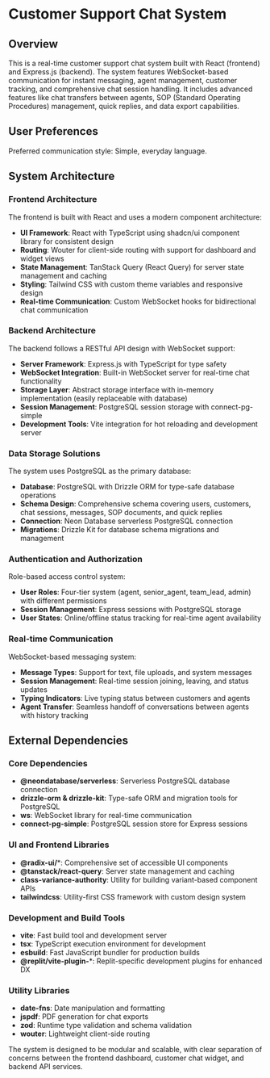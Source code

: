# Customer Support Chat System

## Overview

This is a real-time customer support chat system built with React (frontend) and Express.js (backend). The system features WebSocket-based communication for instant messaging, agent management, customer tracking, and comprehensive chat session handling. It includes advanced features like chat transfers between agents, SOP (Standard Operating Procedures) management, quick replies, and data export capabilities.

## User Preferences

Preferred communication style: Simple, everyday language.

## System Architecture

### Frontend Architecture
The frontend is built with React and uses a modern component architecture:

- **UI Framework**: React with TypeScript using shadcn/ui component library for consistent design
- **Routing**: Wouter for client-side routing with support for dashboard and widget views
- **State Management**: TanStack Query (React Query) for server state management and caching
- **Styling**: Tailwind CSS with custom theme variables and responsive design
- **Real-time Communication**: Custom WebSocket hooks for bidirectional chat communication

### Backend Architecture
The backend follows a RESTful API design with WebSocket support:

- **Server Framework**: Express.js with TypeScript for type safety
- **WebSocket Integration**: Built-in WebSocket server for real-time chat functionality
- **Storage Layer**: Abstract storage interface with in-memory implementation (easily replaceable with database)
- **Session Management**: PostgreSQL session storage with connect-pg-simple
- **Development Tools**: Vite integration for hot reloading and development server

### Data Storage Solutions
The system uses PostgreSQL as the primary database:

- **Database**: PostgreSQL with Drizzle ORM for type-safe database operations
- **Schema Design**: Comprehensive schema covering users, customers, chat sessions, messages, SOP documents, and quick replies
- **Connection**: Neon Database serverless PostgreSQL connection
- **Migrations**: Drizzle Kit for database schema migrations and management

### Authentication and Authorization
Role-based access control system:

- **User Roles**: Four-tier system (agent, senior_agent, team_lead, admin) with different permissions
- **Session Management**: Express sessions with PostgreSQL storage
- **User States**: Online/offline status tracking for real-time agent availability

### Real-time Communication
WebSocket-based messaging system:

- **Message Types**: Support for text, file uploads, and system messages
- **Session Management**: Real-time session joining, leaving, and status updates
- **Typing Indicators**: Live typing status between customers and agents
- **Agent Transfer**: Seamless handoff of conversations between agents with history tracking

## External Dependencies

### Core Dependencies
- **@neondatabase/serverless**: Serverless PostgreSQL database connection
- **drizzle-orm & drizzle-kit**: Type-safe ORM and migration tools for PostgreSQL
- **ws**: WebSocket library for real-time communication
- **connect-pg-simple**: PostgreSQL session store for Express sessions

### UI and Frontend Libraries
- **@radix-ui/***: Comprehensive set of accessible UI components
- **@tanstack/react-query**: Server state management and caching
- **class-variance-authority**: Utility for building variant-based component APIs
- **tailwindcss**: Utility-first CSS framework with custom design system

### Development and Build Tools
- **vite**: Fast build tool and development server
- **tsx**: TypeScript execution environment for development
- **esbuild**: Fast JavaScript bundler for production builds
- **@replit/vite-plugin-***: Replit-specific development plugins for enhanced DX

### Utility Libraries
- **date-fns**: Date manipulation and formatting
- **jspdf**: PDF generation for chat exports
- **zod**: Runtime type validation and schema validation
- **wouter**: Lightweight client-side routing

The system is designed to be modular and scalable, with clear separation of concerns between the frontend dashboard, customer chat widget, and backend API services.